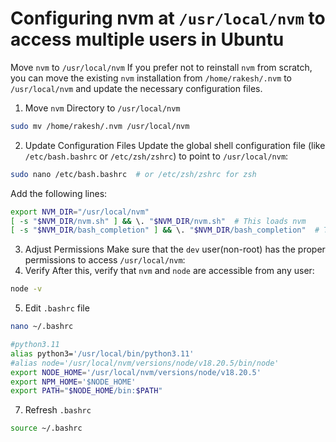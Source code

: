 # Configuring nvm at ```/usr/local/nvm``` to access multiple users in Ubuntu
Move ```nvm``` to ```/usr/local/nvm```
If you prefer not to reinstall ```nvm``` from scratch, you can move the existing ```nvm``` installation from ```/home/rakesh/.nvm``` to ```/usr/local/nvm``` and update the necessary configuration files.
1. Move ```nvm``` Directory to ```/usr/local/nvm```
```sh
sudo mv /home/rakesh/.nvm /usr/local/nvm
```
2. Update Configuration Files
Update the global shell configuration file (like ```/etc/bash.bashrc``` or ```/etc/zsh/zshrc```) to point to ```/usr/local/nvm```:
```sh
sudo nano /etc/bash.bashrc  # or /etc/zsh/zshrc for zsh
```
Add the following lines:
```sh
export NVM_DIR="/usr/local/nvm"
[ -s "$NVM_DIR/nvm.sh" ] && \. "$NVM_DIR/nvm.sh"  # This loads nvm
[ -s "$NVM_DIR/bash_completion" ] && \. "$NVM_DIR/bash_completion"  # This loads nvm bash_completion
```
3. Adjust Permissions
Make sure that the ```dev``` user(non-root) has the proper permissions to access ```/usr/local/nvm```:
4. Verify
After this, verify that ```nvm``` and ```node``` are accessible from any user:
```sh
node -v
```
5. Edit ```.bashrc``` file
```sh
nano ~/.bashrc
```
```sh
#python3.11
alias python3='/usr/local/bin/python3.11'
#alias node='/usr/local/nvm/versions/node/v18.20.5/bin/node'
export NODE_HOME='/usr/local/nvm/versions/node/v18.20.5'
export NPM_HOME='$NODE_HOME'
export PATH="$NODE_HOME/bin:$PATH"
```
7. Refresh ```.bashrc```
```sh
source ~/.bashrc
```
